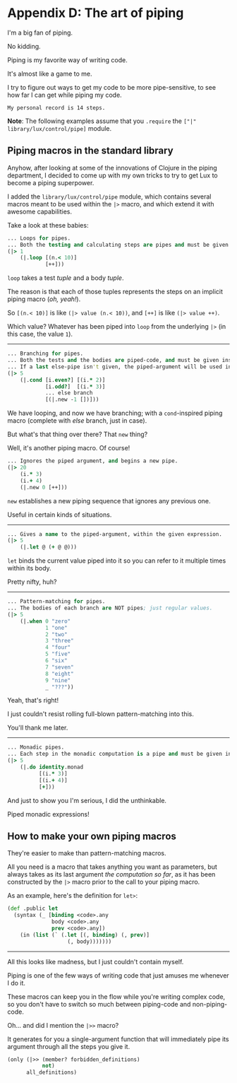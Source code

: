 # Appendix D: The art of piping

I'm a big fan of piping.

No kidding.

Piping is my favorite way of writing code.

It's almost like a game to me.

I try to figure out ways to get my code to be more pipe-sensitive, to see how far I can get while piping my code.

	My personal record is 14 steps.

  **Note**: The following examples assume that you `.require` the `["|" library/lux/control/pipe]` module.

## Piping macros in the standard library

Anyhow, after looking at some of the innovations of Clojure in the piping department, I decided to come up with my own tricks to try to get Lux to become a piping superpower.

I added the `library/lux/control/pipe` module, which contains several macros meant to be used within the `|>` macro, and which extend it with awesome capabilities.

Take a look at these babies:

```clojure
... Loops for pipes.
... Both the testing and calculating steps are pipes and must be given inside tuples.
(|> 1
    (|.loop [(n.< 10)]
            [++]))
```

`loop` takes a test _tuple_ and a body _tuple_.

The reason is that each of those tuples represents the steps on an implicit piping macro (_oh, yeah!_).

So `[(n.< 10)]` is like `(|> value (n.< 10))`, and `[++]` is like `(|> value ++)`.

Which value? Whatever has been piped into `loop` from the underlying `|>` (in this case, the value `1`).

---

```clojure
... Branching for pipes.
... Both the tests and the bodies are piped-code, and must be given inside a tuple.
... If a last else-pipe isn't given, the piped-argument will be used instead.
(|> 5
    (|.cond [i.even?] [(i.* 2)]
            [i.odd?]  [(i.* 3)]
            ... else branch
            [(|.new -1 [])]))
```

We have looping, and now we have branching; with a `cond`-inspired piping macro (complete with _else_ branch, just in case).

But what's that thing over there? That `new` thing?

Well, it's another piping macro. Of course!

```clojure
... Ignores the piped argument, and begins a new pipe.
(|> 20
    (i.* 3)
    (i.+ 4)
    (|.new 0 [++]))
```

`new` establishes a new piping sequence that ignores any previous one.

Useful in certain kinds of situations.

---

```clojure
... Gives a name to the piped-argument, within the given expression.
(|> 5
    (|.let @ (+ @ @)))
```

`let` binds the current value piped into it so you can refer to it multiple times within its body.

Pretty nifty, huh?

---

```clojure
... Pattern-matching for pipes.
... The bodies of each branch are NOT pipes; just regular values.
(|> 5
    (|.when 0 "zero"
            1 "one"
            2 "two"
            3 "three"
            4 "four"
            5 "five"
            6 "six"
            7 "seven"
            8 "eight"
            9 "nine"
            _ "???"))
```

Yeah, that's right!

I just couldn't resist rolling full-blown pattern-matching into this.

You'll thank me later.

---

```clojure
... Monadic pipes.
... Each step in the monadic computation is a pipe and must be given inside a tuple.
(|> 5
    (|.do identity.monad
          [(i.* 3)]
          [(i.+ 4)]
          [+]))
```

And just to show you I'm serious, I did the unthinkable.

Piped monadic expressions!

## How to make your own piping macros

They're easier to make than pattern-matching macros.

All you need is a macro that takes anything you want as parameters, but always takes as its last argument _the computation so far_, as it has been constructed by the `|>` macro prior to the call to your piping macro.

As an example, here's the definition for `let>`:

```clojure
(def .public let
  (syntax (_ [binding <code>.any
              body <code>.any
              prev <code>.any])
    (in (list (` (.let [(, binding) (, prev)]
                   (, body)))))))
```

---

All this looks like madness, but I just couldn't contain myself.

Piping is one of the few ways of writing code that just amuses me whenever I do it.

These macros can keep you in the flow while you're writing complex code, so you don't have to switch so much between piping-code and non-piping-code.

Oh... and did I mention the `|>>` macro?

It generates for you a single-argument function that will immediately pipe its argument through all the steps you give it.

```clojure
(only (|>> (member? forbidden_definitions)
           not)
      all_definitions)
```

